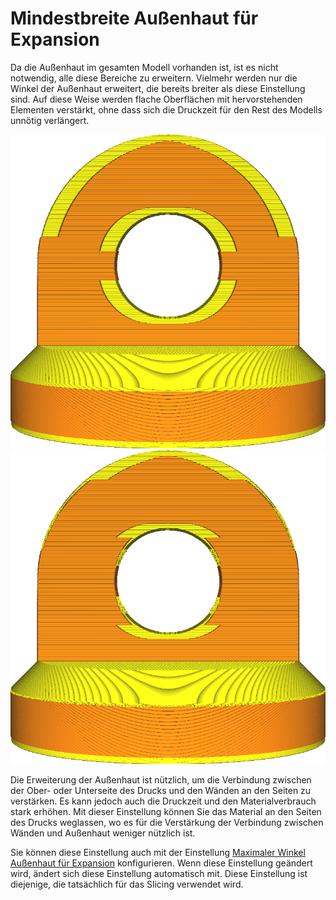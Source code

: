 Mindestbreite Außenhaut für Expansion
====
Da die Außenhaut im gesamten Modell vorhanden ist, ist es nicht notwendig, alle diese Bereiche zu erweitern. Vielmehr werden nur die Winkel der Außenhaut erweitert, die bereits breiter als diese Einstellung sind. Auf diese Weise werden flache Oberflächen mit hervorstehenden Elementen verstärkt, ohne dass sich die Druckzeit für den Rest des Modells unnötig verlängert.

<!--screenshot {
"image_path": "max_skin_angle_for_expansion_90.png",
"models": [{"script": "stamp.scad"}],
"camera_position": [0, 200, 30],
"settings": {
    "wall_line_count": 0,
    "infill_wall_line_count": 1,
    "expand_skins_expand_distance": 3,
    "max_skin_angle_for_expansion": 90
},
"colours": 64
}-->
<!--screenshot {
"image_path": "max_skin_angle_for_expansion_45.png",
"models": [{"script": "stamp.scad"}],
"camera_position": [0, 200, 30],
"settings": {
    "wall_line_count": 0,
    "infill_wall_line_count": 1,
    "expand_skins_expand_distance": 3,
    "max_skin_angle_for_expansion": 45
},
"colours": 64
}-->
![Bei einer Einstellung von 0 mm wird die gesamte Außenhaut mit der Einstellung "Expansionsdistanz Außenhaut" erweitert.](../images/max_skin_angle_for_expansion_90.png)
![Bei einer Einstellung von 0,8 mm werden nur die flachen Bereiche erweitert.](../images/max_skin_angle_for_expansion_45.png)

Die Erweiterung der Außenhaut ist nützlich, um die Verbindung zwischen der Ober- oder Unterseite des Drucks und den Wänden an den Seiten zu verstärken. Es kann jedoch auch die Druckzeit und den Materialverbrauch stark erhöhen. Mit dieser Einstellung können Sie das Material an den Seiten des Drucks weglassen, wo es für die Verstärkung der Verbindung zwischen Wänden und Außenhaut weniger nützlich ist.

Sie können diese Einstellung auch mit der Einstellung [Maximaler Winkel Außenhaut für Expansion](max_skin_angle_for_expansion.md) konfigurieren. Wenn diese Einstellung geändert wird, ändert sich diese Einstellung automatisch mit. Diese Einstellung ist diejenige, die tatsächlich für das Slicing verwendet wird.